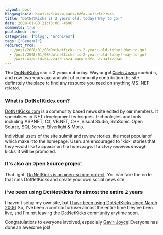 ```yaml
---
layout: post
blogengineid: b497247d-ea24-448a-bdfe-8e734f422945
title: "DotNetKicks is 2 years old, today! Way to go!"
date: 2008-01-08 21:43:00 -0600
comments: true
published: true
categories: ["blog", "archives"]
tags: ["General"]
redirect_from: 
  - /post/2008/01/08/DotNetKicks-is-2-years-old-today!-Way-to-go!
  - /post/2008/01/08/dotnetkicks-is-2-years-old-today!-way-to-go!
  - /post.aspx?id=b497247d-ea24-448a-bdfe-8e734f422945
---
```

<!-- more -->

The <A href="http://dotnetkicks.com">DotNetKicks</A> site is 2 years old today. Way to go! <A href="http://www.dotnetkicks.com/users/gavinjoyce">Gavin Joyce</A> started it, and now two years ago and alot of community contribution the site definately the place to find any resource you need on anything MS .NET related.
<H3>What is DotNetKicks.com?</H3>

<A href="http://dotnetkicks.com">DotNetKicks.com</A> is a community based news site edited by our members. It specialises in .NET development techniques, technologies and tools including ASP.NET, C#, VB.NET, C++, Visual Studio, SubSonic, Open Source, SQL Server, Silverlight &amp; Mono. 

Individual users of the site submit and review stories, the most popular of which make it to the homepage. Users are encouraged to 'kick' stories that they would like to appear on the homepage. If a story receives enough kicks, it will be promoted. 
<H3>It's also an Open Source project</H3>

That right, <A href="http://code.google.com/p/dotnetkicks/">DotNetKicks is an open-source project</A>. You can take the code that runs DotNetKicks and create your own social news site.
<H3>I've been using DotNetKicks for almost the entire 2 years</H3>

I haven't setup my own site, but <A href="http://www.dotnetkicks.com/users/crpietschmann">I have been using DotNetKicks since March 2006</A>. So, I've been a contributor/user almost the entire time they've been live, and I'm not leaving the DotNetKicks community anytime soon.

Congratulations to everyone involved, especially <A href="http://www.dotnetkicks.com/users/gavinjoyce">Gavin Joyce</A>! Everyone has done an awesome job!
